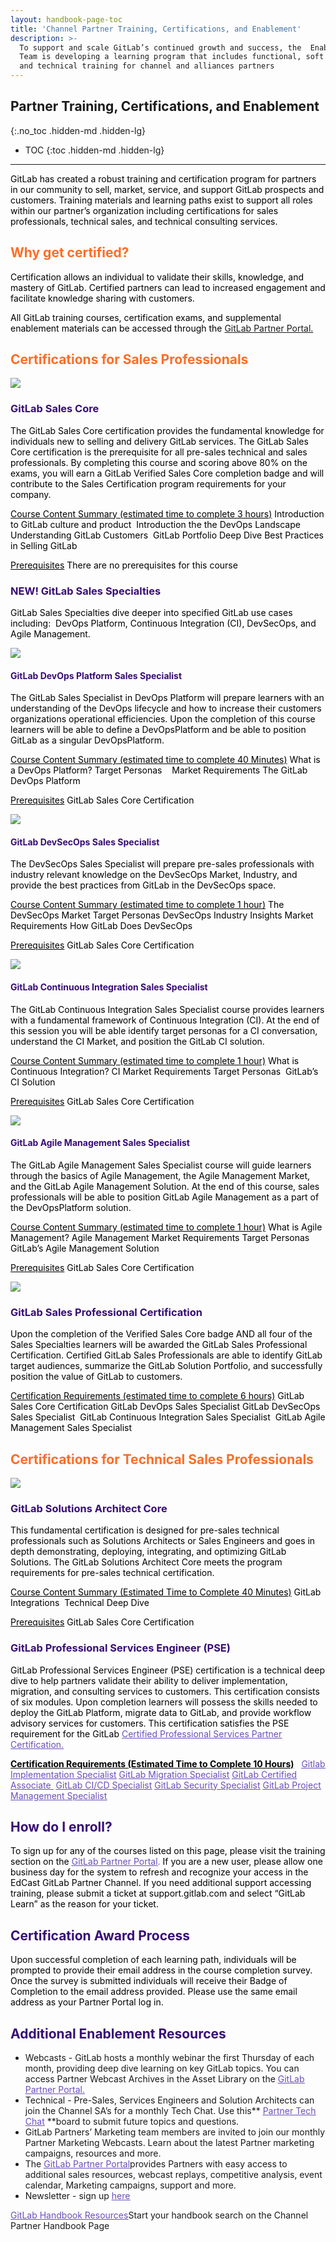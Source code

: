 ```yaml
---
layout: handbook-page-toc
title: 'Channel Partner Training, Certifications, and Enablement'
description: >-
  To support and scale GitLab’s continued growth and success, the  Enablement
  Team is developing a learning program that includes functional, soft skills,
  and technical training for channel and alliances partners
---
```


## Partner Training, Certifications, and Enablement
{:.no_toc .hidden-md .hidden-lg}

- TOC
{:toc .hidden-md .hidden-lg}

- - -

<span class="colour" style="color: rgb(0, 0, 0);">GitLab has created a robust training and certification program for partners in our community to sell, market, service, and support GitLab prospects and customers. Training materials and learning paths exist to support all roles within our partner’s organization including certifications for sales professionals, technical sales, and technical consulting services.</span>

## <span class="colour" style="color: rgb(252, 109, 38);">Why get certified?</span>

<span class="colour" style="color: rgb(0, 0, 0);">Certification allows an individual to validate their skills, knowledge, and mastery of GitLab. Certified partners can lead to increased engagement and facilitate knowledge sharing with customers. </span>

<span class="colour" style="color: rgb(0, 0, 0);">All GitLab training courses, certification exams, and supplemental enablement materials can be accessed through the </span>[GitLab Partner Portal.](https://partners.gitlab.com/English/)

## <span class="colour" style="color: rgb(252, 109, 38);">Certifications for Sales Professionals</span>

<span class="colour" style="color: rgb(56, 13, 117);">![](https://lh4.googleusercontent.com/452hPpTIprFkJRlNm8IDPiMQPy1XJySXbFs6JFaYLcaTRtoYCqIr7x2C7Vt-FqteJxExxb8IVUN4DJl3INT0f2eSIeVh4F8IP8QgOCmcUaYQTLr25-ZjlTj80GTkThP2kCyivf6K)</span>

### <span class="colour" style="color: rgb(56, 13, 117);">GitLab Sales Core</span>

<span class="colour" style="color: rgb(0, 0, 0);">The GitLab Sales Core certification provides the fundamental knowledge for individuals new to selling and delivery GitLab services. The GitLab Sales Core certification is the prerequisite for all pre-sales technical and sales professionals. By completing this course and scoring above 80% on the exams, you will earn a GitLab Verified Sales Core completion badge and will contribute to the Sales Certification program requirements for your company. </span>

<span class="colour" style="color: rgb(0, 0, 0);"><u>Course Content Summary (estimated time to complete 3 hours)</u></span>
<span class="colour" style="color: rgb(0, 0, 0);">Introduction to GitLab culture and product </span>
<span class="colour" style="color: rgb(0, 0, 0);">Introduction the the DevOps Landscape</span>
<span class="colour" style="color: rgb(0, 0, 0);">Understanding GitLab Customers </span>
<span class="colour" style="color: rgb(0, 0, 0);">GitLab Portfolio Deep Dive</span>
<span class="colour" style="color: rgb(0, 0, 0);">Best Practices in Selling GitLab </span>

<span class="colour" style="color: rgb(0, 0, 0);"><u>Prerequisites</u></span>
<span class="colour" style="color: rgb(0, 0, 0);">There are no prerequisites for this course </span>

### <span class="colour" style="color: rgb(56, 13, 117);">NEW! GitLab Sales Specialties</span>

<span class="colour" style="color: rgb(0, 0, 0);">GitLab Sales Specialties dive deeper into specified GitLab use cases including:  DevOps Platform, Continuous Integration (CI), DevSecOps, and Agile Management.</span>

<span class="colour" style="color: rgb(56, 13, 117);">![](https://lh6.googleusercontent.com/MybqN9RgvYKGTQOBe2QAoXHPnGchEGPFAiL8rC-Bfu6_0QVDmI-F3PgsvhTxNWCoRq-_eu_0eAPPFKP7QACjFhJx3cKgOZYsYSZufTXBWWCDr-wh0mm0CJ9mJFTQzxOF0xi1IcL5)</span>

#### <span class="colour" style="color: rgb(56, 13, 117);">GitLab DevOps Platform Sales Specialist </span>

<span class="colour" style="color: rgb(0, 0, 0);">The GitLab Sales Specialist in DevOps Platform will prepare learners with an understanding of the DevOps lifecycle and how to increase their customers organizations operational efficiencies. Upon the completion of this course learners will be able to define a DevOpsPlatform and be able to position GitLab as a singular DevOpsPlatform. </span>

<span class="colour" style="color: rgb(0, 0, 0);"><u>Course Content Summary (estimated time to complete 40 Minutes)</u></span>
<span class="colour" style="color: rgb(0, 0, 0);">What is a DevOps Platform?</span>
<span class="colour" style="color: rgb(0, 0, 0);">Target Personas   </span>
<span class="colour" style="color: rgb(0, 0, 0);">Market Requirements</span>
<span class="colour" style="color: rgb(0, 0, 0);">The GitLab DevOps Platform </span>

<span class="colour" style="color: rgb(0, 0, 0);"><u>Prerequisites</u></span>
<span class="colour" style="color: rgb(0, 0, 0);">GitLab Sales Core Certification</span>

![](https://lh3.googleusercontent.com/CeH-azgwuC6vCm0GXh7iXwUmUeREGR1BtrjggxCIoxkerHWhps0bGPMdHpZVCXkCsAwy8IMLV6NRvOOiFvdlW4900TRybQNaJZ6UaXQc_9Li4m9dodPBWYyikj4munKZNYjk186j)

#### <span class="colour" style="color: rgb(56, 13, 117);">GitLab DevSecOps Sales Specialist </span>

<span class="colour" style="color: rgb(0, 0, 0);">The DevSecOps Sales Specialist will prepare pre-sales professionals with industry relevant knowledge on the DevSecOps Market, Industry, and provide the best practices from GitLab in the DevSecOps space.</span>

<span class="colour" style="color: rgb(0, 0, 0);"><u>Course Content Summary (estimated time to complete 1 hour)</u></span>
<span class="colour" style="color: rgb(0, 0, 0);">The DevSecOps Market</span>
<span class="colour" style="color: rgb(0, 0, 0);">Target Personas</span>
<span class="colour" style="color: rgb(0, 0, 0);">DevSecOps Industry Insights</span>
<span class="colour" style="color: rgb(0, 0, 0);">Market Requirements</span>
<span class="colour" style="color: rgb(0, 0, 0);">How GitLab Does DevSecOps</span>

<span class="colour" style="color: rgb(0, 0, 0);"><u>Prerequisites</u></span>
<span class="colour" style="color: rgb(0, 0, 0);">GitLab Sales Core Certification </span>

![](https://lh3.googleusercontent.com/OrkQcg9vbspMjpn_doz9-sKOrLXZ4VtOkSYG7SjYF3iCcTbZZeUIvapfjs-3QTIToz0OKnZvo8bx0TPBylLdr_nSHIXRuYn1Ymn5khqhXDTRUZM3BvfBszKjP9qXw5tAAT4GY-7A)

#### <span class="colour" style="color: rgb(56, 13, 117);">GitLab Continuous Integration Sales Specialist </span>

<span class="colour" style="color: rgb(0, 0, 0);">The GitLab Continuous Integration Sales Specialist course provides learners with a fundamental framework of Continuous Integration (CI). At the end of this session you will be able identify target personas for a CI conversation, understand the CI Market, and position the GitLab CI solution.</span>

<span class="colour" style="color: rgb(0, 0, 0);"><u>Course Content Summary (estimated time to complete 1 hour)</u></span>
<span class="colour" style="color: rgb(0, 0, 0);">What is Continuous Integration?</span>
<span class="colour" style="color: rgb(0, 0, 0);">CI Market Requirements</span>
<span class="colour" style="color: rgb(0, 0, 0);">Target Personas </span>
<span class="colour" style="color: rgb(0, 0, 0);">GitLab’s CI Solution </span>

<span class="colour" style="color: rgb(0, 0, 0);"><u>Prerequisites</u></span>
<span class="colour" style="color: rgb(0, 0, 0);">GitLab Sales Core Certification </span>

![](https://lh4.googleusercontent.com/ivNg05_7tM2AkOy9-nluuS0w5Y3XmmFjjCXireradrSFBvWu2Sx2nUdvTLWd-L6dA9zQ7U4rZaHv0Yh3L3IJoy8ZlACLL93dOCb77zC7eNilGSRlg2HWipy63i5p2JJjsJkNxHZP)

#### <span class="colour" style="color: rgb(56, 13, 117);">GitLab Agile Management Sales Specialist </span>

<span class="colour" style="color: rgb(0, 0, 0);">The GitLab Agile Management Sales Specialist course will guide learners through the basics of Agile Management, the Agile Management Market, and the GitLab Agile Management Solution. At the end of this course, sales professionals will be able to position GitLab Agile Management as a part of the DevOpsPlatform solution. </span>

<span class="colour" style="color: rgb(0, 0, 0);"><u>Course Content Summary (estimated time to complete 1 hour)</u></span>
<span class="colour" style="color: rgb(0, 0, 0);">What is Agile Management?</span>
<span class="colour" style="color: rgb(0, 0, 0);">Agile Management Market Requirements</span>
<span class="colour" style="color: rgb(0, 0, 0);">Target Personas</span>
<span class="colour" style="color: rgb(0, 0, 0);">GitLab’s Agile Management Solution </span>

<span class="colour" style="color: rgb(0, 0, 0);"><u>Prerequisites</u></span>
<span class="colour" style="color: rgb(0, 0, 0);">GitLab Sales Core Certification </span>

**![](https://lh6.googleusercontent.com/QkygNV4N0W3BMWzANK8s1fpV2D6vI5CrKgvFPEh8wrdlC4ChEC4QJPz0OE4cgHXBkPF-XQyEwXkVCefbBXz5ccLJErGRCbJV-AKO-ckcWL-bdbJzqW8lP60Qj1m8H6y5RoAc5mRR)**

### <span class="colour" style="color: rgb(56, 13, 117);">**GitLab Sales Professional Certification**</span>

<span class="colour" style="color: rgb(0, 0, 0);">Upon the completion of the Verified Sales Core badge AND all four of the Sales Specialties learners will be awarded the GitLab Sales Professional Certification. Certified GitLab Sales Professionals are able to identify GitLab target audiences, summarize the GitLab Solution Portfolio, and successfully position the value of GitLab to customers. </span>

<span class="colour" style="color: rgb(0, 0, 0);"><u>Certification Requirements (estimated time to complete 6 hours)</u></span>
<span class="colour" style="color: rgb(0, 0, 0);">GitLab Sales Core Certification</span>
<span class="colour" style="color: rgb(0, 0, 0);">GitLab DevOps Sales Specialist</span>
<span class="colour" style="color: rgb(0, 0, 0);">GitLab DevSecOps Sales Specialist </span>
<span class="colour" style="color: rgb(0, 0, 0);">GitLab Continuous Integration Sales Specialist </span>
<span class="colour" style="color: rgb(0, 0, 0);">GitLab Agile Management Sales Specialist </span>

## <span class="colour" style="color: rgb(252, 109, 38);">Certifications for Technical Sales Professionals</span>

**![](https://lh3.googleusercontent.com/qqbtMIKevnJhVdT6q1oqNWQ8B-rAU7EowMBYU-QtcTQS28pQhUrXn7T6dsbq24HyYIMS1bMuzIpQuNKLq730Tj9fWrsLSP-FQZpJGF2xGPX9fWTeWUo0iRtVDFsEhIq0kftc5rUK)**

### <span class="colour" style="color: rgb(56, 13, 117);">GitLab Solutions Architect Core</span>

<span class="colour" style="color: rgb(0, 0, 0);">This fundamental certification is designed for pre-sales technical professionals such as Solutions Architects or Sales Engineers and goes in depth demonstrating, deploying, integrating, and optimizing GitLab Solutions. The GitLab Solutions Architect Core meets the program requirements for pre-sales technical certification. </span>

<span class="colour" style="color: rgb(0, 0, 0);"><u>Course Content Summary (Estimated Time to Complete 40 Minutes)</u></span>
<span class="colour" style="color: rgb(0, 0, 0);">GitLab Integrations </span>
<span class="colour" style="color: rgb(0, 0, 0);">Technical Deep Dive </span>

<span class="colour" style="color: rgb(0, 0, 0);"><u>Prerequisites</u></span>
<span class="colour" style="color: rgb(0, 0, 0);">GitLab Sales Core Certification</span>

### <span class="colour" style="color: rgb(56, 13, 117);">GitLab Professional Services Engineer (PSE)</span>

<span class="colour" style="color: rgb(0, 0, 0);">GitLab Professional Services Engineer (PSE) certification is a technical deep dive to help partners validate their ability to deliver implementation, migration, and consulting services to customers. This certification consists of six modules. Upon completion learners will possess the skills needed to deploy the GitLab Platform, migrate data to GitLab, and provide workflow advisory services for customers. This certification satisfies the PSE requirement for the GitLab </span>[<span class="colour" style="color: rgb(107, 79, 187);"><u>Certified Professional Services Partner Certification.</u></span>](https://about.gitlab.com/handbook/resellers/services/#gitlab-certified-professional-services-partner-requirements)

<span class="colour" style="color: rgb(0, 0, 0);">**<u>Certification Requirements (Estimated Time to Complete 10 Hours)</u>**  </span>
[<span class="colour" style="color: rgb(107, 79, 187);"><u>Gitlab Implementation Specialist</u></span>](https://about.gitlab.com/services/pse-certifications/implementation-specialist/)
[<span class="colour" style="color: rgb(107, 79, 187);"><u>GitLab Migration Specialist</u></span>](https://about.gitlab.com/handbook/customer-success/professional-services-engineering/gitlab-certified-migration-services-engineer/)
[<span class="colour" style="color: rgb(107, 79, 187);"><u>GitLab Certified Associate </u></span>](https://about.gitlab.com/services/education/gitlab-certified-associate/)
[<span class="colour" style="color: rgb(107, 79, 187);"><u>GitLab CI/CD Specialist</u></span>](https://about.gitlab.com/services/education/gitlab-cicd-specialist/)
[<span class="colour" style="color: rgb(107, 79, 187);"><u>GitLab Security Specialist</u></span>](https://about.gitlab.com/services/education/gitlab-security-specialist/)
[<span class="colour" style="color: rgb(107, 79, 187);"><u>GitLab Project Management Specialist</u></span>](https://about.gitlab.com/services/education/gitlab-project-management-specialist/)

## <span class="colour" style="color: rgb(56, 13, 117);">How do I enroll?</span>

<span class="colour" style="color: rgb(0, 0, 0);">To sign up for any of the courses listed on this page, please visit the training section on the </span>[<span class="colour" style="color: rgb(107, 79, 187);"><u>GitLab Partner Portal</u></span>](https://partners.gitlab.com/prm/English/c/Training)<span class="colour" style="color: rgb(107, 79, 187);">.</span><span class="colour" style="color: rgb(0, 0, 0);"> If you are a new user, please allow one business day for the system to refresh and recognize your access in the EdCast GitLab Partner Channel. If you need additional support accessing training, please submit a ticket at support.gitlab.com and select “GitLab Learn” as the reason for your ticket.</span>

## <span class="colour" style="color: rgb(56, 13, 117);">Certification Award Process</span>

<span class="colour" style="color: rgb(0, 0, 0);">Upon successful completion of each learning path, individuals will be prompted to provide their email address in the course completion survey. Once the survey is submitted individuals will receive their Badge of Completion to the email address provided. Please use the same email address as your Partner Portal log in. </span>

## <span class="colour" style="color: rgb(56, 13, 117);">Additional Enablement Resources</span>
- Webcasts - GitLab hosts a monthly webinar the first Thursday of each month, providing deep dive learning on key GitLab topics. You can access Partner Webcast Archives in the Asset Library on the [<span class="colour" style="color: rgb(107, 79, 187);"><u>GitLab Partner Portal.</u></span>](https://partners.gitlab.com/English/)
- Technical - Pre-Sales, Services Engineers and Solution Architects can join the Channel SA’s for a monthly Tech Chat. Use this** [<span class="colour" style="color: rgb(107, 79, 187);"><u>Partner Tech Chat</u></span>](https://gitlab.com/gitlab-com/partners/tech-chats) **board to submit future topics and questions.
- GitLab Partners’ Marketing team members are invited to join our monthly Partner Marketing Webcasts. Learn about the latest Partner marketing campaigns, resources and more.
- The [<span class="colour" style="color: rgb(107, 79, 187);"><u>GitLab Partner Portal</u></span>](https://partners.gitlab.com/English/)provides Partners with easy access to additional sales resources, webcast replays, competitive analysis, event calendar, Marketing campaigns, support and more.
- Newsletter - sign up [<span class="colour" style="color: rgb(107, 79, 187);"><u>here</u></span>](https://gitlab.us19.list-manage.com/subscribe?u=5a5f55e4e0f03037d96416766&id=2321e18463)

[<span class="colour" style="color: rgb(107, 79, 187);"><u>GitLab Handbook Resources</u></span>](https://about.gitlab.com/handbook/resellers/)Start your handbook search on the Channel Partner Handbook Page
